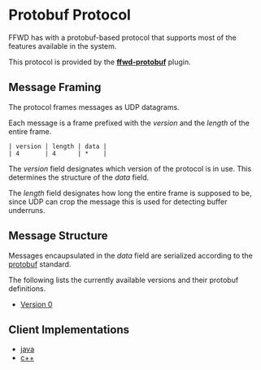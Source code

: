 # Protobuf Protocol

FFWD has with a protobuf-based protocol that supports most of the features
available in the system.

This protocol is provided by the [**ffwd-protobuf**](/plugins/ffwd-protobuf)
plugin.

## Message Framing

The protocol frames messages as UDP datagrams.

Each message is a frame prefixed with the *version* and the *length* of the
entire frame.

```text
| version | length | data |
| 4       | 4      | *    |
```

The *version* field designates which version of the protocol is in use.
This determines the structure of the *data* field.

The *length* field designates how long the entire frame is supposed to be,
since UDP can crop the message this is used for detecting buffer underruns.

## Message Structure

Messages encaupsulated in the *data* field are serialized according to the
[protobuf](http://code.google.com/p/protobuf/) standard.

The following lists the currently available versions and their protobuf
definitions.

* [Version 0](/plugins/ffwd-protobuf/proto/protocol0.proto)

## Client Implementations

* [java](https://github.com/udoprog/ffwd-java-client)
* [c++](https://github.com/udoprog/libffwd-client)
